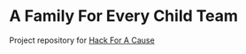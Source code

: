 # A Family For Every Child Team

Project repository for [Hack For A Cause](https://hackforacause.io)
